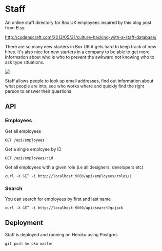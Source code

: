 # Staff

An online staff directory for Box UK employees inspired by this blog post from Etsy.

http://codeascraft.com/2013/05/31/culture-hacking-with-a-staff-database/

There are so many new starters in Box UK it gets hard to keep track of new hires. It's also nice for new starters in a company to be able to get more information about who is who to prevent the awkward not knowing who to ask type situations.

![](https://raw.github.com/owainlewis/staff/master/public/images/preview.png)

Staff allows people to look up email addresses, find out information about what people are into, see who works where and quickly find the right person to answer their questions.

## API

### Employees

Get all employees

```
GET /api/employees
```

Get a single employee by ID

```
GET /api/employees/:id
```

Get all employees with a given role (i.e all designers, developers etc)

```
curl -X GET -i http://localhost:9000/api/employees/roles/1
```

### Search

You can search for employees by first and last name

```
curl -X GET -i http://localhost:9000/api/search?q=jack
```

## Deployment

Staff is deployed and running on Heroku using Postgres

```
git push heroku master
```



